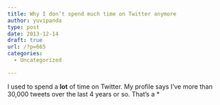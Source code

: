 ```yaml
---
title: Why I don’t spend much time on Twitter anymore
author: yuvipanda
type: post
date: 2013-12-14
draft: true
url: /?p=665
categories:
  - Uncategorized

---
```

I used to spend a **lot** of time on Twitter. My profile says I&#8217;ve more than 30,000 tweets over the last 4 years or so. That&#8217;s a *